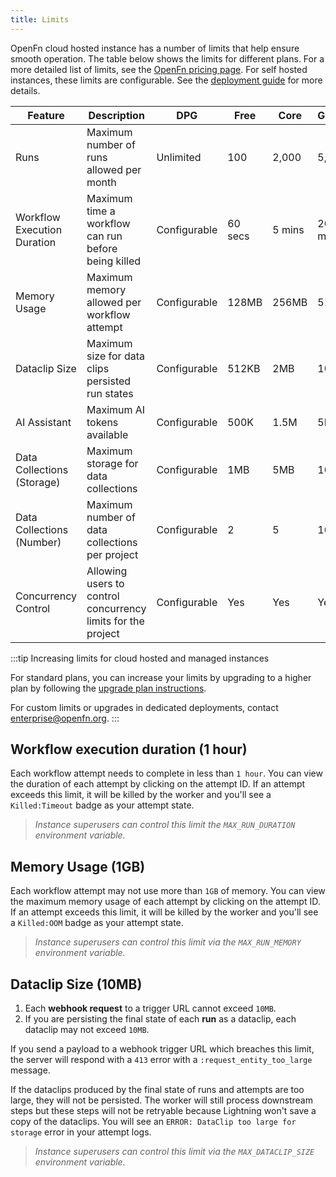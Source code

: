 ```yaml
---
title: Limits
---
```


OpenFn cloud hosted instance has a number of limits that help ensure smooth
operation. The table below shows the limits for different plans. For a more
detailed list of limits, see the
[OpenFn pricing page](https://openfn.org/pricing). For self hosted instances,
these limits are configurable. See the
[deployment guide](https://openfn.github.io/lightning/deployment.html#limits)
for more details.

| Feature                     | Description                                                  | DPG          | Free    | Core   | Growth  | Scale     | Unlimited |
| --------------------------- | ------------------------------------------------------------ | ------------ | ------- | ------ | ------- | --------- | --------- |
| Runs                        | Maximum number of runs allowed per month                     | Unlimited    | 100     | 2,000  | 5,000   | 10,000    | Unlimited |
| Workflow Execution Duration | Maximum time a workflow can run before being killed          | Configurable | 60 secs | 5 mins | 20 mins | 30 mins   | 30 mins   |
| Memory Usage                | Maximum memory allowed per workflow attempt                  | Configurable | 128MB   | 256MB  | 512GB   | 1GB       | 1GB       |
| Dataclip Size               | Maximum size for data clips persisted run states             | Configurable | 512KB   | 2MB    | 10MB    | 10MB      | 10MB      |
| AI Assistant                | Maximum AI tokens available                                  | Configurable | 500K    | 1.5M   | 5M      | 10M       | 10M       |
| Data Collections (Storage)  | Maximum storage for data collections                         | Configurable | 1MB     | 5MB    | 10MB    | 50MB      | 50MB      |
| Data Collections (Number)   | Maximum number of data collections per project               | Configurable | 2       | 5      | 10      | Unlimited | Unlimited |
| Concurrency Control         | Allowing users to control concurrency limits for the project | Configurable | Yes     | Yes    | Yes     | Yes       | Yes       |

<!--
To add this back in the future
| Workflow concurrency limit  | Maximum workflow runs that can be executed in parallel       | Configurable | N/A     | N/A    | N/A     | N/A       | N/A       |
| Project concurrency limit   | Maximum project runs that can be executed in parallel.       | Configurable | N/A     | N/A    | N/A     | N/A       | N/A       | -->

:::tip Increasing limits for cloud hosted and managed instances

For standard plans, you can increase your limits by upgrading to a higher plan
by following the
[upgrade plan instructions](/documentation/hosted/overview#upgrading-your-subscription).

For custom limits or upgrades in dedicated deployments, contact
enterprise@openfn.org. :::

## Workflow execution duration (1 hour)

Each workflow attempt needs to complete in less than `1 hour`. You can view the
duration of each attempt by clicking on the attempt ID. If an attempt exceeds
this limit, it will be killed by the worker and you'll see a `Killed:Timeout`
badge as your attempt state.

> _Instance superusers can control this limit the `MAX_RUN_DURATION` environment
> variable._

## Memory Usage (1GB)

Each workflow attempt may not use more than `1GB` of memory. You can view the
maximum memory usage of each attempt by clicking on the attempt ID. If an
attempt exceeds this limit, it will be killed by the worker and you'll see a
`Killed:OOM` badge as your attempt state.

> _Instance superusers can control this limit via the `MAX_RUN_MEMORY`
> environment variable._

## Dataclip Size (10MB)

1. Each **webhook request** to a trigger URL cannot exceed `10MB`.
2. If you are persisting the final state of each **run** as a dataclip, each
   dataclip may not exceed `10MB`.

<!-- TODO: make final decision on attempt states -->
<!-- 3. If you are persisting the final state of an **attempt** as a dataclip, it may
   not exceed `10MB`. -->

If you send a payload to a webhook trigger URL which breaches this limit, the
server will respond with a `413` error with a `:request_entity_too_large`
message.

If the dataclips produced by the final state of runs and attempts are too large,
they will not be persisted. The worker will still process downstream steps but
these steps will not be retryable because Lightning won't save a copy of the
dataclips. You will see an `ERROR: DataClip too large for storage` error in your
attempt logs.

> _Instance superusers can control this limit via the `MAX_DATACLIP_SIZE`
> environment variable._
